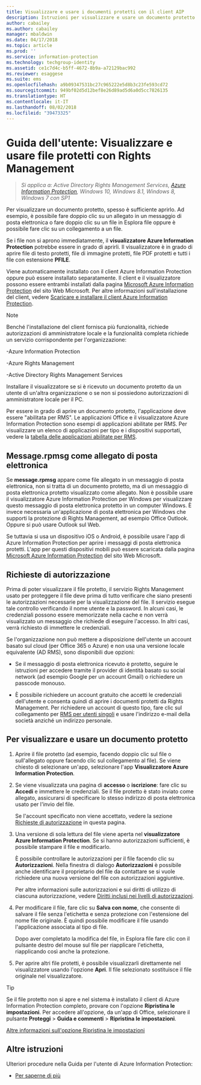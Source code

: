 ```yaml
---
title: Visualizzare e usare i documenti protetti con il client AIP
description: Istruzioni per visualizzare e usare un documento protetto che richiede l'installazione del client Azure Information Protection.
author: cabailey
ms.author: cabailey
manager: mbaldwin
ms.date: 04/17/2018
ms.topic: article
ms.prod: ''
ms.service: information-protection
ms.technology: techgroup-identity
ms.assetid: ce1c7d4c-b5ff-4672-8b9a-a72129bac992
ms.reviewer: esaggese
ms.suite: ems
ms.openlocfilehash: a9b09347531bc27c965222e5d8b3c23fe593cd72
ms.sourcegitcommit: 949bf02d5d12bef8e26d89ad5d6a0d5cc7826135
ms.translationtype: HT
ms.contentlocale: it-IT
ms.lasthandoff: 08/02/2018
ms.locfileid: "39473325"
---
```

# <a name="user-guide-view-and-use-files-that-have-been-protected-by-rights-management"></a>Guida dell'utente: Visualizzare e usare file protetti con Rights Management

>*Si applica a: Active Directory Rights Management Services, [Azure Information Protection](https://azure.microsoft.com/pricing/details/information-protection), Windows 10, Windows 8.1, Windows 8, Windows 7 con SP1*

Per visualizzare un documento protetto, spesso è sufficiente aprirlo. Ad esempio, è possibile fare doppio clic su un allegato in un messaggio di posta elettronica o fare doppio clic su un file in Esplora file oppure è possibile fare clic su un collegamento a un file.

Se i file non si aprono immediatamente, il **visualizzatore Azure Information Protection** potrebbe essere in grado di aprirli. Il visualizzatore è in grado di aprire file di testo protetti, file di immagine protetti, file PDF protetti e tutti i file con estensione **PFILE**.

Viene automaticamente installato con il client Azure Information Protection oppure può essere installato separatamente. Il client e il visualizzatore possono essere entrambi installati dalla pagina [Microsoft Azure Information Protection](https://go.microsoft.com/fwlink/?LinkId=303970) del sito Web Microsoft. Per altre informazioni sull'installazione del client, vedere [Scaricare e installare il client Azure Information Protection](install-client-app.md).

> [!NOTE]
> Benché l'installazione del client fornisca più funzionalità, richiede autorizzazioni di amministratore locale e la funzionalità completa richiede un servizio corrispondente per l'organizzazione:
> 
>-Azure Information Protection
> 
>-Azure Rights Management
> 
>-Active Directory Rights Management Services 
> 
> Installare il visualizzatore se si è ricevuto un documento protetto da un utente di un'altra organizzazione o se non si possiedono autorizzazioni di amministratore locale per il PC.

Per essere in grado di aprire un documento protetto, l'applicazione deve essere "abilitata per RMS". Le applicazioni Office e il visualizzatore Azure Information Protection sono esempi di applicazioni abilitate per RMS. Per visualizzare un elenco di applicazioni per tipo e i dispositivi supportati, vedere la [tabella delle applicazioni abilitate per RMS](../requirements-applications.md#rms-enlightened-applications).  
## <a name="messagerpmsg-as-an-email-attachment"></a>Message.rpmsg come allegato di posta elettronica

Se **message.rpmsg** appare come file allegato in un messaggio di posta elettronica, non si tratta di un documento protetto, ma di un messaggio di posta elettronica protetto visualizzato come allegato. Non è possibile usare il visualizzatore Azure Information Protection per Windows per visualizzare questo messaggio di posta elettronica protetto in un computer Windows. È invece necessaria un'applicazione di posta elettronica per Windows che supporti la protezione di Rights Management, ad esempio Office Outlook. Oppure si può usare Outlook sul Web.

Se tuttavia si usa un dispositivo iOS o Android, è possibile usare l'app di Azure Information Protection per aprire i messaggi di posta elettronica protetti. L'app per questi dispositivi mobili può essere scaricata dalla pagina [Microsoft Azure Information Protection](https://go.microsoft.com/fwlink/?LinkId=303970) del sito Web Microsoft.

## <a name="prompts-for-authentication"></a>Richieste di autorizzazione

Prima di poter visualizzare il file protetto, il servizio Rights Management usato per proteggere il file deve prima di tutto verificare che siano presenti le autorizzazioni necessarie per la visualizzazione del file. Il servizio esegue tale controllo verificando il nome utente e la password. In alcuni casi, le credenziali possono essere memorizzate nella cache e non verrà visualizzato un messaggio che richiede di eseguire l'accesso. In altri casi, verrà richiesto di immettere le credenziali.

Se l'organizzazione non può mettere a disposizione dell'utente un account basato sul cloud (per Office 365 o Azure) e non usa una versione locale equivalente (AD RMS), sono disponibili due opzioni:

- Se il messaggio di posta elettronica ricevuto è protetto, seguire le istruzioni per accedere tramite il provider di identità basato su social network (ad esempio Google per un account Gmail) o richiedere un passcode monouso.

- È possibile richiedere un account gratuito che accetti le credenziali dell'utente e consenta quindi di aprire i documenti protetti da Rights Management. Per richiedere un account di questo tipo, fare clic sul collegamento per [RMS per utenti singoli](http://go.microsoft.com/fwlink/?LinkId=309469) e usare l'indirizzo e-mail della società anziché un indirizzo personale. 

## <a name="to-view-and-use-a-protected-document"></a>Per visualizzare e usare un documento protetto

1. Aprire il file protetto (ad esempio, facendo doppio clic sul file o sull'allegato oppure facendo clic sul collegamento al file). Se viene chiesto di selezionare un'app, selezionare l'app **Visualizzatore Azure Information Protection**. 

2. Se viene visualizzata una pagina di **accesso** o **iscrizione**: fare clic su **Accedi** e immettere le credenziali. Se il file protetto è stato inviato come allegato, assicurarsi di specificare lo stesso indirizzo di posta elettronica usato per l'invio del file.
    
    Se l'account specificato non viene accettato, vedere la sezione [Richieste di autorizzazione](#prompts-for-authentication) in questa pagina.

3. Una versione di sola lettura del file viene aperta nel **visualizzatore Azure Information Protection**. Se si hanno autorizzazioni sufficienti, è possibile stampare il file e modificarlo. 

    È possibile controllare le autorizzazioni per il file facendo clic su **Autorizzazioni**. Nella finestra di dialogo **Autorizzazioni** è possibile anche identificare il proprietario del file da contattare se si vuole richiedere una nuova versione del file con autorizzazioni aggiuntive.
    
    Per altre informazioni sulle autorizzazioni e sui diritti di utilizzo di ciascuna autorizzazione, vedere [Diritti inclusi nei livelli di autorizzazioni](../deploy-use/configure-usage-rights.md#rights-included-in-permissions-levels).

4. Per modificare il file, fare clic su **Salva con nome**, che consente di salvare il file senza l'etichetta e senza protezione con l'estensione del nome file originale. È quindi possibile modificare il file usando l'applicazione associata al tipo di file. 
    
    Dopo aver completato la modifica del file, in Esplora file fare clic con il pulsante destro del mouse sul file per riapplicare l'etichetta, riapplicando così anche la protezione.

5. Per aprire altri file protetti, è possibile visualizzarli direttamente nel visualizzatore usando l'opzione **Apri**. Il file selezionato sostituisce il file originale nel visualizzatore. 

> [!TIP]
> Se il file protetto non si apre e nel sistema è installato il client di Azure Information Protection completo, provare con l'opzione **Ripristina le impostazioni**. Per accedere all'opzione, da un'app di Office, selezionare il pulsante **Proteggi** > **Guida e commenti** > **Ripristina le impostazioni**. 
> 
> [Altre informazioni sull'opzione Ripristina le impostazioni](client-admin-guide.md#more-information-about-the-reset-settings-option)

## <a name="other-instructions"></a>Altre istruzioni
Ulteriori procedure nella Guida per l'utente di Azure Information Protection:

-   [Per saperne di più](client-user-guide.md#what-do-you-want-to-do)

